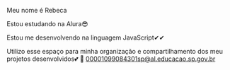 Meu nome é Rebeca

Estou estudando na Alura😎

Estou me desenvolvendo na linguagem JavaScript✔✔

Utilizo esse espaço para minha organização e compartilhamento dos meu projetos desenvolvidos💕
💖
00001099084301sp@al.educacao.sp.gov.br
